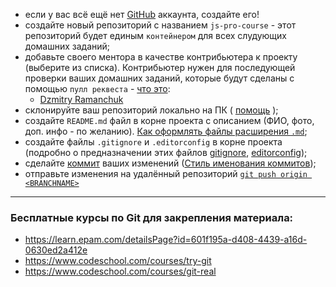 - если у вас всё ещё нет [GitHub](https://github.com/) аккаунта, создайте его!
- создайте новый репозиторий с названием `js-pro-course` - этот репозиторий будет единым `контейнером` для всех слудующих домашних заданий;
- добавьте своего ментора в качестве контрибьютера к проекту (выберите из списка). Контрибьютер нужен для последующей проверки ваших домашних заданий, которые будут сделаны с помощью `пулл реквеста` - [что это](https://habr.com/ru/post/125999/):
  - [Dzmitry Ramanchuk](https://github.com/dromanchuck)
- склонируйте ваш репозиторий локально на ПК ( [помощь](https://help.github.com/articles/cloning-a-repository/) );
- создайте `README.md` файл в корне проекта с описанием (ФИО, фото, доп. инфо - по желанию). [Как оформлять файлы расширения `.md`](https://guides.github.com/features/mastering-markdown/);
- создайте файлы `.gitignore` и `.editorconfig` в корне проекта (подробно о предназначении этих файлов [gitignore](https://git-scm.com/docs/gitignore), [editorconfig](https://editorconfig.org/));
- сделайте [коммит](https://git-scm.com/docs/git-commit) ваших изменений ([Стиль именования коммитов](https://habr.com/ru/post/183646/));
- отправьте изменения на удалённый репозиторий [`git push origin <BRANCHNAME>`](https://git-scm.com/docs/git-push)

---
### Бесплатные курсы по Git для закрепления материала:
- https://learn.epam.com/detailsPage?id=601f195a-d408-4439-a16d-0630ed2a412e
- https://www.codeschool.com/courses/try-git
- https://www.codeschool.com/courses/git-real

